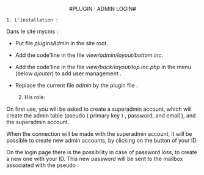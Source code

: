 <p style="text-align:center";>#PLUGIN : ADMIN LOGIN#</p>

	1. L'installation : 
	
Dans le site mycms :
* Put file *pluginsAdmin* in the site root.

* Add the code'line in the file *view/admin/layout/bottom.inc*.
    <span style="color: #fb4141"><script type="text/javascript" src="pluginsAdmin/ajax/deconnexion.js"></script></span>

* Add the code'line in the file *view/back/layout/top.inc.php* in the menu (below *ajouter*) to add user management .
    <span style="color: #fb4141"><?php include ("./pluginsAdmin/view/monCompte.php"); ?></script></span>

* Replace the current file *admin* by the plugin file .


	2. His role: 

On first use, you will be asked to create a superadmin account, which will create the admin table (pseudo ( primary key ) , password, and email ), and the superadmin account.

When the connection will be made with the superadmin account, it will be possible to create new admin accounts, by clicking on the button of your ID.

On the login page there is the possibility in case of password loss, to create a new one with your ID. This new password will be sent to the mailbox associated with the pseudo .


	
	